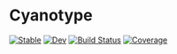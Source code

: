 # Cyanotype

[![Stable](https://img.shields.io/badge/docs-stable-blue.svg)](https://a-r-n-o-l-d.github.io/Cyanotype.jl/stable/)
[![Dev](https://img.shields.io/badge/docs-dev-blue.svg)](https://a-r-n-o-l-d.github.io/Cyanotype.jl/dev/)
[![Build Status](https://github.com/a-r-n-o-l-d/Cyanotype.jl/actions/workflows/CI.yml/badge.svg?branch=main)](https://github.com/a-r-n-o-l-d/Cyanotype.jl/actions/workflows/CI.yml?query=branch%3Amain)
[![Coverage](https://codecov.io/gh/a-r-n-o-l-d/Cyanotype.jl/branch/main/graph/badge.svg)](https://codecov.io/gh/a-r-n-o-l-d/Cyanotype.jl)
